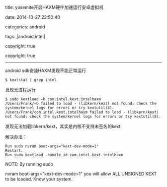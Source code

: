 title: yosemite开启HAXM硬件加速运行安卓虚拟机

date: 2014-10-27 22:50:40

categories: android

tags: [android,intel]

copyright: true

copyright: true

------

android sdk安装HAXM发现不能正常运行

``` 
$ kextstat | grep intel
```

发现无进程运行

``` 
$ sudo kextload –b com.intel.kext.intelhaxm  
/Users/Frank/–b failed to load - (libkern/kext) not found; check the system/kernel logs for errors or try kextutil(8).  
/Users/Frank/com.intel.kext.intelhaxm failed to load - (libkern/kext) not found; check the system/kernel logs for errors or try kextutil(8).  
```

发现无法加载libkern/kext，其实是内核不支持未签名的kext

解决办法：

``` 
Run sudo nvram boot-args="kext-dev-mode=1"
Restart.
Run sudo kextload -bundle-id com.intel.kext.intelhaxm
```

NOTE: By running sudo

 nvram boot-args="kext-dev-mode=1" you will allow ALL UNSIGNED KEXT to be loaded. Know your system.